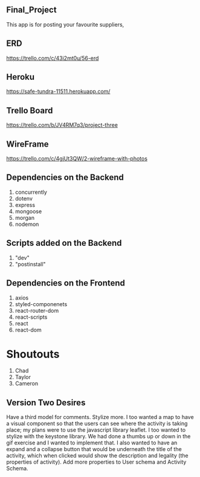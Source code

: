## Final_Project
This app is for posting your favourite suppliers, 

## ERD
https://trello.com/c/43i2mt0u/56-erd

## Heroku
https://safe-tundra-11511.herokuapp.com/

## Trello Board
https://trello.com/b/JV4RM7q3/project-three

## WireFrame
https://trello.com/c/4gjUt3QW/2-wireframe-with-photos

## Dependencies on the Backend
1. concurrently
2. dotenv
3. express
4. mongoose
5. morgan
6. nodemon

## Scripts added on the Backend
1. "dev"
2. "postinstall"

## Dependencies on the Frontend
1. axios
2. styled-componenets
3. react-router-dom
4. react-scripts
5. react
6. react-dom

# Shoutouts
1. Chad
2. Taylor
3. Cameron

## Version Two Desires
Have a third model for comments. Stylize more. I too wanted a map to have a visual component so that the users can see where the activity is taking place; my plans were to use the javascript library leaflet. I too wanted to stylize with the keystone library. We had done a thumbs up or down in the gif exercise and I wanted to implement that. I also wanted to have an expand and a collapse button that would be underneath the title of the activity, which when clicked would show the description and legality (the properties of activity). Add more properties to User schema and Activity Schema.